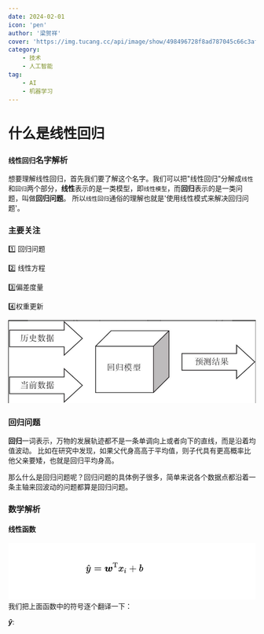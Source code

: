 ```yaml
---
date: 2024-02-01
icon: 'pen'
author: '梁贺祥'
cover: 'https://img.tucang.cc/api/image/show/498496728f8ad787045c66c3af161ab1'
category:
    - 技术
    - 人工智能
tag:
    - AI
    - 机器学习
---
```


# 什么是线性回归
### `线性回归`名字解析
想要理解线性回归，首先我们要了解这个名字。我们可以把"线性回归"分解成`线性`和`回归`两个部分，**线性**表示的是一类模型，即`线性模型`，而**回归**表示的是一类问题，叫做**回归问题**。
所以`线性回归`通俗的理解也就是'使用线性模式来解决回归问题'。

### 主要关注
:one: 回归问题

:two: 线性方程

:three:偏差度量

:four:权重更新

<img src="https://raw.githubusercontent.com/lianghexiang/picgo-picture/main/vuepress/2024-03-25-gJfaPb.png" title="回归模型训练示意图" alt="回归模型训练示意图"/>

### 回归问题
**回归**一词表示，万物的发展轨迹都不是一条单调向上或者向下的直线，而是沿着均值波动。
比如在研究中发现，如果父代身高高于平均值，则子代具有更高概率比他父亲要矮，也就是回归平均身高。

那么什么是回归问题呢？回归问题的具体例子很多，简单来说各个数据点都沿着一条主轴来回波动的问题都算是回归问题。


### 数学解析

#### 线性函数
![](https://raw.githubusercontent.com/lianghexiang/picgo-picture/main/vuepress/2024-03-30-zJRprv.png)
我们把上面函数中的符号逐个翻译一下：

**$\hat{y}$**:

